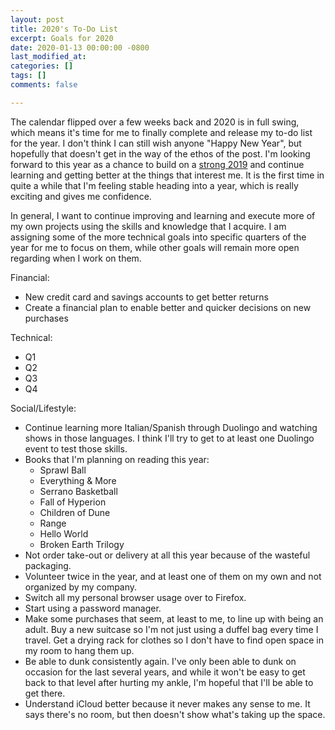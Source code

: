 ```yaml
---
layout: post
title: 2020's To-Do List
excerpt: Goals for 2020
date: 2020-01-13 00:00:00 -0800
last_modified_at: 
categories: []
tags: []
comments: false

---
```

The calendar flipped over a few weeks back and 2020 is in full swing, which means it's time for me to finally complete and release my to-do list for the year. I don't think I can still wish anyone "Happy New Year", but hopefully that doesn't get in the way of the ethos of the post. I'm looking forward to this year as a chance to build on a [strong 2019](https://fordhiggins.com/miscellaneous/2020/01/17/year-in-review-2019.html) and continue learning and getting better at the things that interest me. It is the first time in quite a while that I'm feeling stable heading into a year, which is really exciting and gives me confidence. 

In general, I want to continue improving and learning and execute more of my own projects using the skills and knowledge that I acquire. I am assigning some of the more technical goals into specific quarters of the year for me to focus on them, while other goals will remain more open regarding when I work on them. 

Financial:

* New credit card and savings accounts to get better returns
* Create a financial plan to enable better and quicker decisions on new purchases

Technical:

* Q1
* Q2
* Q3
* Q4

Social/Lifestyle:

* Continue learning more Italian/Spanish through Duolingo and watching shows in those languages. I think I'll try to get to at least one Duolingo event to test those skills.
* Books that I'm planning on reading this year:
  * Sprawl Ball
  * Everything & More
  * Serrano Basketball
  * Fall of Hyperion
  * Children of Dune
  * Range
  * Hello World
  * Broken Earth Trilogy
* Not order take-out or delivery at all this year because of the wasteful packaging.
* Volunteer twice in the year, and at least one of them on my own and not organized by my company.
* Switch all my personal browser usage over to Firefox.
* Start using a password manager.
* Make some purchases that seem, at least to me, to line up with being an adult. Buy a new suitcase so I'm not just using a duffel bag every time I travel. Get a drying rack for clothes so I don't have to find open space in my room to hang them up.
* Be able to dunk consistently again. I've only been able to dunk on occasion for the last several years, and while it won't be easy to get back to that level after hurting my ankle, I'm hopeful that I'll be able to get there.
* Understand iCloud better because it never makes any sense to me. It says there's no room, but then doesn't show what's taking up the space. 